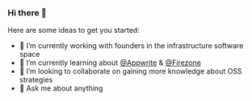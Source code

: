 ### Hi there 👋

Here are some ideas to get you started:

- 🔭 I’m currently working with founders in the infrastructure software space
- 🌱 I’m currently learning about [@Appwrite](https://github.com/appwrite) & [@Firezone](https://github.com/firezone/firezone)
- 👯 I’m looking to collaborate on gaining more knowledge about OSS strategies
- 💬 Ask me about anything

